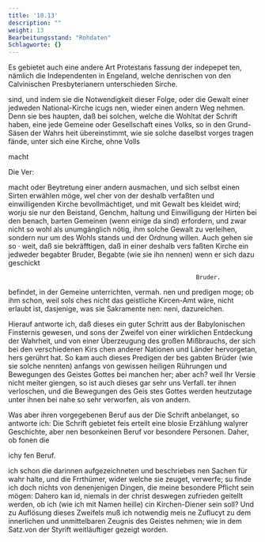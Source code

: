 ```yaml
---
title: '10.13'
description: ""
weight: 13
Bearbeitungsstand: "Rohdaten"
Schlagworte: {}
---
```


<!-- Seite 412 -->


Es gebietet auch eine andere Art Protestans fassung der indepepet ten, nämlich die Independenten in Engeland, welche denrischen von den Calvinischen Presbyterianern unterschieden Sirche.

sind, und indem sie die Notwendigkeit dieser Folge, oder die Gewalt einer jedweden National-Kirche icugs nen, wieder einen andern Weg nehmen. Denn sie bes haupten, daß bei solchen, welche die Wohltat der Schrift haben, eine jede Gemeine oder Gesellschaft eines Volks, so in den Grund-Säsen der Wahrs heit übereinstimmt, wie sie solche daselbst vorges tragen fände, unter sich eine Kirche, ohne Volls

macht

Die Ver:
<!-- Seite 413 -->

macht oder Beytretung einer andern ausmachen,
und sich selbst einen Sirten erwählen möge, wel
cher von der deshalb verfaßten und einwilligenden
Kirche bevollmächtiget, und mit Gewalt bes
kleidet wird; worju sie nur den Beistand, Genchm,
haltung und Einwilligung der Hirten bei den benach,
barten Gemeinen (wenn einige da sind) erfordern,
und zwar nicht so wohl als unumgänglich nötig, ihm
solche Gewalt zu verleihen, sondern nur um des Wohls
stands und der Ordnung willen. Auch gehen sie so ·
weit, daß sie bekräfftigen, daß in einer deshalb vers
faßten Kirche ein jedweder begabter Bruder, Begabte
(wie sie ihn nennen) wenn er sich dazu geschickt

                                                         Bruder.
befindet, in der Gemeine unterrichten, vermah.
nen und predigen moge; ob ihm schon, weil sols
ches nicht das geistliche Kircen-Amt wäre, nicht
erlaubt ist, dasjenige, was sie Sakramente nen:
neni, dazureichen.

Hierauf antworte ich, daß dieses ein guter Schritt aus der Babylonischen Finsternis gewesen, und sons der Zweifel von einer wirklichen Entdeckung der Wahrheit, und von einer Überzeugung des großen Mißbrauchs, der sich bei den verschiedenen Kirs chen anderer Nationen und Länder hervorgetan, hers gerührt hat. So kam auch dieses Predigen der bes gabten Brüder (wie sie solche nennten) anfangs von gewissen heiligen Rührungen und Bewegungen des Geistes Gottes bei manchen her; aber ach? weil Ihr Versie nicht meiter giengen, so ist auch dieses gar sehr uns Verfall. ter ihnen verloschen, und die Bewegungen des Geis stes Gottes werden heutzutage unter ihnen bei nahe so sehr verworfen, als von andern.

Was aber ihren vorgegebenen Beruf aus der Die Schrift anbelanget, so antworte ich: Die Schrift gebietet feis erteilt eine blosie Erzählung walyrer Geschichte, aber nen besonkeinen Beruf vor besondere Personen. Daher, ob fonen die

ichy fen Beruf.



<!-- Seite 414 -->

ich schon die darinnen aufgezeichneten und beschriebes nen Sachen für wahr halte, und die Frrthümer, wider welche sie zeuget, verwerfe; su finde ich doch nichts von denenjenigen Dingen, die meine besondere Pflicht sein mögen: Dahero kan id, niemals in der christ deswegen zufrieden geitellt werden, ob ich (wie ich mit Namen heille) cin Kirchen-Diener sein soll? Und zu Auflösung dieses Zweifels muß ich notwendig meis ne Zuflucyt zu dem innerlichen und unmittelbaren Zeugnis des Geistes nehmen; wie in dem Satz.von der Styrift weitläuftiger gezeigt worden.
